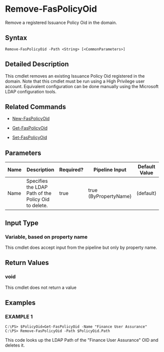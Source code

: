 # Remove-FasPolicyOid

Remove a registered Issuance Policy Oid in the domain.

## Syntax

`Remove-FasPolicyOid -Path <String> [<CommonParameters>]`

## Detailed Description

This cmdlet removes an existing Issuance Policy Oid registered in the domain. Note that this cmdlet must be run using a High Privilege user account. Equivalent configuration can be done manually using the Microsoft LDAP configuration tools.

## Related Commands

-  [New-FasPolicyOid](New-FasPolicyOid.md)

-  [Get-FasPolicyOid](Get-FasPolicyOid.md)

-  [Set-FasPolicyOid](Set-FasPolicyOid.md)

## Parameters

| Name | Description                                          | Required? | Pipeline Input        | Default Value |
|------|------------------------------------------------------|-----------|-----------------------|---------------|
| Name | Specifies the LDAP Path of the Policy Oid to delete. | true      | true (ByPropertyName) | (default)     |

## Input Type

### Variable, based on property name

This cmdlet does accept input from the pipeline but only by property name.

## Return Values

### void

This cmdlet does not return a value

## Examples

### EXAMPLE 1

    C:\PS> $PolicyOid=Get-FasPolicyOid -Name "Finance User Assurance"
    C:\PS> Remove-FasPolicyOid -Path $PolicyOid.Path

This code looks up the LDAP Path of the "Finance User Assurance" OID and deletes it.
